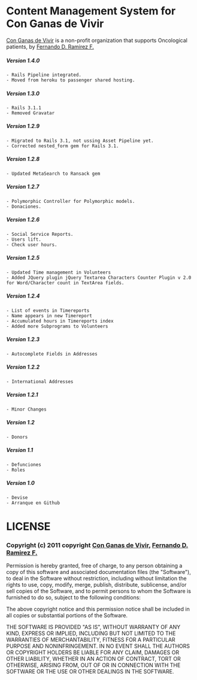 # Content Management System for Con Ganas de Vivir

[Con Ganas de Vivir](http://www.conganas.org.mx) is a non-profit organization that supports Oncological patients, by [Fernando D. Ramirez F.](http://revomx.com/blog)

##### Version 1.4.0
	- Rails Pipeline integrated.
	- Moved from heroku to passenger shared hosting.

##### Version 1.3.0
	- Rails 3.1.1
	- Removed Gravatar

##### Version 1.2.9
	- Migrated to Rails 3.1, not ussing Asset Pipeline yet.
	- Corrected nested_form gem for Rails 3.1.

##### Version 1.2.8
	- Updated MetaSearch to Ransack gem

##### Version 1.2.7
	- Polymorphic Controller for Polymorphic models.
	- Donaciones.
	
##### Version 1.2.6
	- Social Service Reports.
	- Users lift.
	- Check user hours.
	
##### Version 1.2.5
 	- Updated Time management in Volunteers
 	- Added JQuery plugin jQuery Textarea Characters Counter Plugin v 2.0 for Word/Character count in TextArea fields.

##### Version 1.2.4
 	- List of events in Timereports
 	- Name appears in new Timereport
 	- Accumulated hours in Timereports index
 	- Added more Subprograms to Volunteers

##### Version 1.2.3
 	- Autocomplete Fields in Addresses

##### Version 1.2.2
 	- International Addresses
 	
##### Version 1.2.1
 	- Minor Changes

##### Version 1.2
 	- Donors
 
##### Version 1.1
 	- Defunciones
 	- Roles
 	
##### Version 1.0
 	- Devise
 	- Arranque en Github

# LICENSE

### Copyright (c) 2011 copyright [Con Ganas de Vivir](http://www.conganas.org.mx), [Fernando D. Ramirez F.](http://revomx.com/blog)

Permission is hereby granted, free of charge, to any person obtaining a copy of this software and associated documentation files (the "Software"), to deal in the Software without restriction, including without limitation the rights to use, copy, modify, merge, publish, distribute, sublicense, and/or sell copies of the Software, and to permit persons to whom the Software is furnished to do so, subject to the following conditions:

The above copyright notice and this permission notice shall be included in all copies or substantial portions of the Software.

THE SOFTWARE IS PROVIDED "AS IS", WITHOUT WARRANTY OF ANY KIND, EXPRESS OR IMPLIED, INCLUDING BUT NOT LIMITED TO THE WARRANTIES OF MERCHANTABILITY, FITNESS FOR A PARTICULAR PURPOSE AND NONINFRINGEMENT. IN NO EVENT SHALL THE AUTHORS OR COPYRIGHT HOLDERS BE LIABLE FOR ANY CLAIM, DAMAGES OR OTHER LIABILITY, WHETHER IN AN ACTION OF CONTRACT, TORT OR OTHERWISE, ARISING FROM, OUT OF OR IN CONNECTION WITH THE SOFTWARE OR THE USE OR OTHER DEALINGS IN THE SOFTWARE.